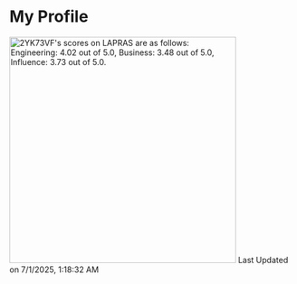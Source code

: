 # My Profile

<!--START_SECTION:lapras-card-->
<p ><a href="https://lapras.com/public/2YK73VF" target="_blank" rel="noopener noreferrer"><img alt="2YK73VF's scores on LAPRAS are as follows: Engineering: 4.02 out of 5.0, Business: 3.48 out of 5.0, Influence: 3.73 out of 5.0." src="https://lapras-card-generator.vercel.app/api/svg?e=4.02&b=3.48&i=3.73&b1=%23020E27&b2=%230E5593&i1=%23004736&i2=%2300bf8f&l=en" width="400" ></a>  
Last Updated on 7/1/2025, 1:18:32 AM</p>
<!--END_SECTION:lapras-card-->
